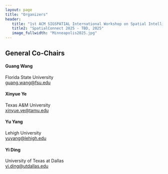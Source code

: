 ```yaml
---
layout: page
title: "Organizers"
header:
   title: "1st ACM SIGSPATIAL International Workshop on Spatial Intelligence for Smart and Connected Communities"
   title2: "SpatialConnect 2025 - TBD, 2025"
   image_fullwidth: "Minneapolis2025.jpg"
---
```


## General Co-Chairs

#### **Guang Wang**
Florida State University  
guang.wang@fsu.edu

#### **Xinyue Ye**
Texas A&M University  
xinyue.ye@tamu.edu

#### **Yu Yang**
Lehigh University  
yuyang@lehigh.edu

#### **Yi Ding**
University of Texas at Dallas  
yi.ding@utdallas.edu